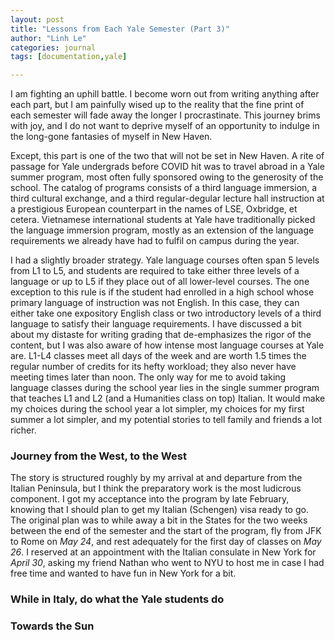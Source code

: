 ```yaml
---
layout: post
title: "Lessons from Each Yale Semester (Part 3)"
author: "Linh Le"
categories: journal
tags: [documentation,yale]

---
```

I am fighting an uphill battle. I become worn out from writing anything after each part, but I am painfully wised up to the reality that the fine print of each semester will fade away the longer I procrastinate. This journey brims with joy, and I do not want to deprive myself of an opportunity to indulge in the long-gone fantasies of myself in New Haven.

Except, this part is one of the two that will not be set in New Haven. A rite of passage for Yale undergrads before COVID hit was to travel abroad in a Yale summer program, most often fully sponsored owing to the generosity of the school. The catalog of programs consists of a third language immersion, a third cultural exchange, and a third regular-degular lecture hall instruction at a prestigious European counterpart in the names of LSE, Oxbridge, et cetera. Vietnamese international students at Yale have traditionally picked the language immersion program, mostly as an extension of the language requirements we already have had to fulfil on campus during the year.

I had a slightly broader strategy. Yale language courses often span 5 levels from L1 to L5, and students are required to take either three levels of a language or up to L5 if they place out of all lower-level courses. The one exception to this rule is if the student had enrolled in a high school whose primary language of instruction was not English. In this case, they can either take one expository English class or two introductory levels of a third language to satisfy their language requirements. I have discussed a bit about my distaste for writing grading that de-emphasizes the rigor of the content, but I was also aware of how intense most language courses at Yale are. L1-L4 classes meet all days of the week and are worth 1.5 times the regular number of credits for its hefty workload; they also never have meeting times later than noon. The only way for me to avoid taking language classes during the school year lies in the single summer program that teaches L1 and L2 (and a Humanities class on top) Italian. It would make my choices during the school year a lot simpler, my choices for my first summer a lot simpler, and my potential stories to tell family and friends a lot richer.

<h3>Journey from the West, to the West</h3>

The story is structured roughly by my arrival at and departure from the Italian Peninsula, but I think the preparatory work is the most ludicrous component. I got my acceptance into the program by late February, knowing that I should plan to get my Italian (Schengen) visa ready to go. The original plan was to while away a bit in the States for the two weeks between the end of the semester and the start of the program, fly from JFK to Rome on <em>May 24</em>, and rest adequately for the first day of classes on <em>May 26</em>. I reserved at an appointment with the Italian consulate in New York for <em>April 30</em>, asking my friend Nathan who went to NYU to host me in case I had free time and wanted to have fun in New York for a bit.



<h3>While in Italy, do what the Yale students do</h3>

<h3>Towards the Sun</h3>